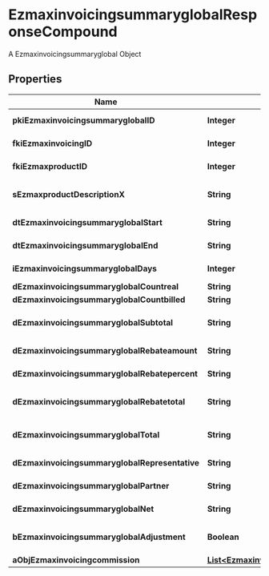 

# EzmaxinvoicingsummaryglobalResponseCompound

A Ezmaxinvoicingsummaryglobal Object

## Properties

| Name | Type | Description | Notes |
|------------ | ------------- | ------------- | -------------|
|**pkiEzmaxinvoicingsummaryglobalID** | **Integer** | The unique ID of the Ezmaxinvoicingsummaryglobal |  [optional] |
|**fkiEzmaxinvoicingID** | **Integer** | The unique ID of the Ezmaxinvoicing |  [optional] |
|**fkiEzmaxproductID** | **Integer** | The unique ID of the Ezmaxproduct |  |
|**sEzmaxproductDescriptionX** | **String** | The description of the Ezmaxproduct in the language of the requester |  |
|**dtEzmaxinvoicingsummaryglobalStart** | **String** | The start date for the Ezmaxinvoicingsummaryglobal |  |
|**dtEzmaxinvoicingsummaryglobalEnd** | **String** | The end date for the Ezmaxinvoicingsummaryglobal |  |
|**iEzmaxinvoicingsummaryglobalDays** | **Integer** | The number of days for the Ezmaxinvoicingsummaryglobal |  |
|**dEzmaxinvoicingsummaryglobalCountreal** | **String** | The The count item calculated |  |
|**dEzmaxinvoicingsummaryglobalCountbilled** | **String** | The The count item billed |  |
|**dEzmaxinvoicingsummaryglobalSubtotal** | **String** | The Ezmaxinvoicingsummaryglobal subtotal |  |
|**dEzmaxinvoicingsummaryglobalRebateamount** | **String** | The rebate amount for the Ezmaxinvoicingsummaryglobal |  |
|**dEzmaxinvoicingsummaryglobalRebatepercent** | **String** | The rebate percentage of the Ezmaxinvoicingsummaryglobal |  |
|**dEzmaxinvoicingsummaryglobalRebatetotal** | **String** | The rebate amount total for the Ezmaxinvoicingsummaryglobal |  |
|**dEzmaxinvoicingsummaryglobalTotal** | **String** | The Ezmaxinvoicingsummaryglobal total |  |
|**dEzmaxinvoicingsummaryglobalRepresentative** | **String** | The amount of commission for the representative |  [optional] |
|**dEzmaxinvoicingsummaryglobalPartner** | **String** | The amount of commission for the partner |  [optional] |
|**dEzmaxinvoicingsummaryglobalNet** | **String** | The net amount of the Ezmaxinvoicingsummaryglobal |  [optional] |
|**bEzmaxinvoicingsummaryglobalAdjustment** | **Boolean** | Whether it is adjustment for the Ezmaxinvoicingsummaryglobal |  |
|**aObjEzmaxinvoicingcommission** | [**List&lt;EzmaxinvoicingcommissionResponseCompound&gt;**](EzmaxinvoicingcommissionResponseCompound.md) |  |  [optional] |



